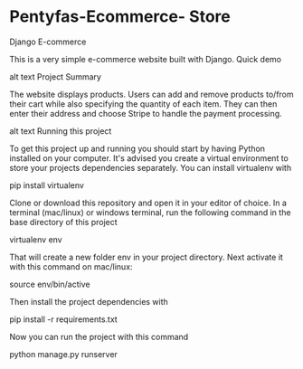 # Pentyfas-Ecommerce- Store


Django E-commerce

This is a very simple e-commerce website built with Django.
Quick demo

alt text
Project Summary

The website displays products. Users can add and remove products to/from their cart while also specifying the quantity of each item. They can then enter their address and choose Stripe to handle the payment processing.

alt text
Running this project

To get this project up and running you should start by having Python installed on your computer. It's advised you create a virtual environment to store your projects dependencies separately. You can install virtualenv with

pip install virtualenv

Clone or download this repository and open it in your editor of choice. In a terminal (mac/linux) or windows terminal, run the following command in the base directory of this project

virtualenv env

That will create a new folder env in your project directory. Next activate it with this command on mac/linux:

source env/bin/active

Then install the project dependencies with

pip install -r requirements.txt

Now you can run the project with this command

python manage.py runserver
